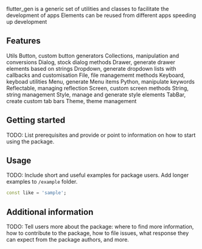 <!--
This README describes the package. If you publish this package to pub.dev,
this README's contents appear on the landing page for your package.

For information about how to write a good package README, see the guide for
[writing package pages](https://dart.dev/guides/libraries/writing-package-pages).

For general information about developing packages, see the Dart guide for
[creating packages](https://dart.dev/guides/libraries/create-library-packages)
and the Flutter guide for
[developing packages and plugins](https://flutter.dev/developing-packages).
-->

flutter_gen is a generic set of utilities and classes to facilitate the development of apps
Elements can be reused from different apps speeding up development

## Features

Utils
Button, custom button generators
Collections, manipulation and conversions
Dialog, stock dialog methods
Drawer, generate drawer elements based on strings
Dropdown, generate dropdown lists with callbacks and customisation
File, file managememt methods
Keyboard, keyboad utilities
Menu, generate Menu items
Python, manipulate keywords
Reflectable, managing reflection
Screen, custom screen methods
String, string management
Style, manage and generate style elements
TabBar, create custom tab bars
Theme, theme management


## Getting started

TODO: List prerequisites and provide or point to information on how to
start using the package.

## Usage

TODO: Include short and useful examples for package users. Add longer examples
to `/example` folder.

```dart
const like = 'sample';
```

## Additional information

TODO: Tell users more about the package: where to find more information, how to
contribute to the package, how to file issues, what response they can expect
from the package authors, and more.
